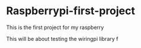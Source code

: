 # Raspberrypi-first-project
This is the first project for my raspberry

This will be about testing the wiringpi library
f
